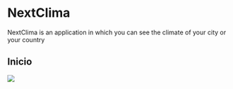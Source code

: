 # NextClima

NextClima is an application in which you can see the climate of your city or your country

<h2>Inicio</h2>
<p> 
<img src='../gifs/gif1.gif'/>
</p>

